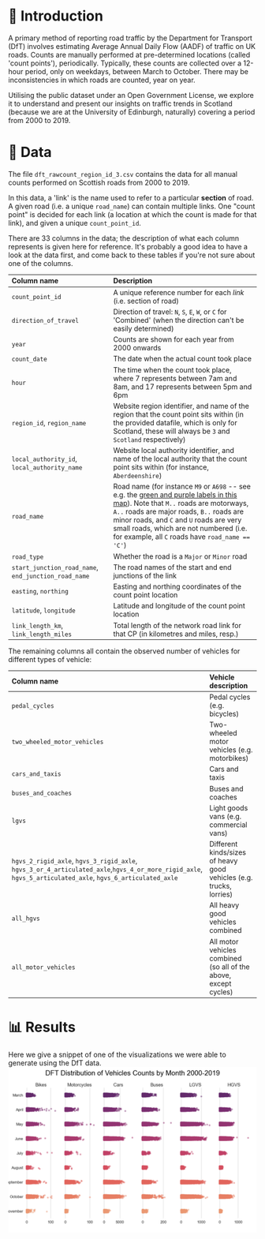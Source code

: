 # 🚦 Introduction
A primary method of reporting road traffic by the Department for Transport (DfT) involves estimating Average Annual Daily Flow (AADF) of traffic on UK roads. Counts are manually performed at pre-determined locations (called 'count points'), periodically. Typically, these counts are collected over a 12-hour period, only on weekdays, between March to October. There may be inconsistencies in which roads are counted, year on year.

Utilising the public dataset under an Open Government License, we explore it to understand and present our insights on traffic trends in Scotland (because we are at the University of Edinburgh, naturally) covering a period from 2000 to 2019.

# 🚩 Data

The file `dft_rawcount_region_id_3.csv` contains the data for all manual counts performed on Scottish roads from 2000 to 2019.

In this data, a 'link' is the name used to refer to a particular **section** of road. A given road (i.e. a unique `road_name`) can contain multiple links. One "count point" is decided for each link (a location at which the count is made for that link), and given a unique `count_point_id`.

There are 33 columns in the data; the description of what each column represents is given here for reference. It's probably a good idea to have a look at the data first, and come back to these tables if you're not sure about one of the columns.
       
| Column name | Description |
|:--|:--|
| `count_point_id` | A unique reference number for each *link* (i.e. section of road) |
| `direction_of_travel` | Direction of travel: `N`, `S`, `E`, `W`, or `C` for 'Combined' (when the direction can't be easily determined) |
| `year` | Counts are shown for each year from 2000 onwards |
| `count_date` | The date when the actual count took place |
| `hour` | The time when the count took place, where 7 represents between 7am and 8am, and 17 represents between 5pm and 6pm |
| `region_id`, `region_name` | Website region identifier, and name of the region that the count point sits within (in the provided datafile, which is only for Scotland, these will always be `3` and `Scotland` respectively) |
| `local_authority_id`, `local_authority_name` | Website local authority identifier, and name of the local authority that the count point sits within (for instance, `Aberdeenshire`) |
| `road_name` | Road name (for instance `M9` or `A698` -- see e.g. the [green and purple labels in this map](https://www.scotlandinfo.eu/images/maps/scotroadmap1.jpg)). Note that `M..` roads are motorways, `A..` roads are major roads, `B..` roads are minor roads, and `C` and `U` roads are very small roads, which are not numbered (i.e. for example, all `C` roads have `road_name == 'C'`) |
| `road_type` | Whether the road is a `Major` or `Minor` road |
| `start_junction_road_name`, `end_junction_road_name` | The road names of the start and end junctions of the link |
| `easting`, `northing` | Easting and northing coordinates of the count point location |
| `latitude`, `longitude` | Latitude and longitude of the count point location |
| `link_length_km`, `link_length_miles` | Total length of the network road link for that CP (in kilometres and miles, resp.) |

The remaining columns all contain the observed number of vehicles for different types of vehicle:

| Column name | Vehicle description |
|:--|:--|
| `pedal_cycles` | Pedal cycles (e.g. bicycles) |
| `two_wheeled_motor_vehicles` | Two-wheeled motor vehicles (e.g. motorbikes) |
| `cars_and_taxis` | Cars and taxis |
| `buses_and_coaches` | Buses and coaches |
| `lgvs` | Light goods vans (e.g. commercial vans) |
| `hgvs_2_rigid_axle`, `hgvs_3_rigid_axle`,<br /> `hgvs_3_or_4_articulated_axle`,`hgvs_4_or_more_rigid_axle`,<br /> `hgvs_5_articulated_axle`, `hgvs_6_articulated_axle` |  Different kinds/sizes of heavy good vehicles (e.g. trucks, lorries) |
| `all_hgvs` | All heavy good vehicles combined |
| `all_motor_vehicles` | All motor vehicles combined (so all of the above, except cycles) |

# 📊 Results
Here we give a snippet of one of the visualizations we were able to generate using the DfT data.
![](images/distribution.png)